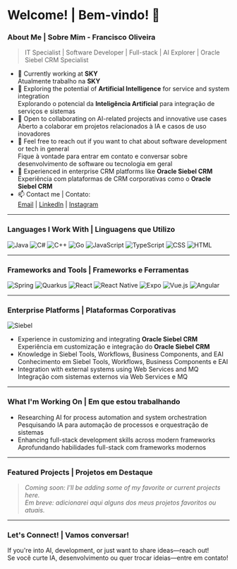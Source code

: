 
# Welcome! | Bem-vindo! 👋

### About Me | Sobre Mim - Francisco Oliveira
> IT Specialist | Software Developer | Full-stack | AI Explorer | Oracle Siebel CRM Specialist


- 🔭 Currently working at **SKY**  
  Atualmente trabalho na **SKY**
- 🌱 Exploring the potential of **Artificial Intelligence** for service and system integration  
  Explorando o potencial da **Inteligência Artificial** para integração de serviços e sistemas
- 🤝 Open to collaborating on AI-related projects and innovative use cases  
  Aberto a colaborar em projetos relacionados à IA e casos de uso inovadores
- 💬 Feel free to reach out if you want to chat about software development or tech in general  
  Fique à vontade para entrar em contato e conversar sobre desenvolvimento de software ou tecnologia em geral
- 🧠 Experienced in enterprise CRM platforms like **Oracle Siebel CRM**  
  Experiência com plataformas de CRM corporativas como o **Oracle Siebel CRM**
- 📫 Contact me | Contato:  
  [Email](mailto:bolismar69@gmail.com) | [LinkedIn](https://www.linkedin.com/in/francisco-oliveira-338572)
| [Instagram](https://www.instagram.com/bolismar69)

---

### Languages I Work With | Linguagens que Utilizo
![Java](https://img.shields.io/badge/Java-ED8B00?style=for-the-badge&logo=java&logoColor=white)
![C#](https://img.shields.io/badge/C%23-239120?style=for-the-badge&logo=c-sharp&logoColor=white)
![C++](https://img.shields.io/badge/C++-00599C?style=for-the-badge&logo=c%2B%2B&logoColor=white)
![Go](https://img.shields.io/badge/Go-00ADD8?style=for-the-badge&logo=go&logoColor=white)
![JavaScript](https://img.shields.io/badge/JavaScript-F7DF1E?style=for-the-badge&logo=javascript&logoColor=black)
![TypeScript](https://img.shields.io/badge/TypeScript-007ACC?style=for-the-badge&logo=typescript&logoColor=white)
![CSS](https://img.shields.io/badge/CSS-1572B6?style=for-the-badge&logo=css3&logoColor=white)
![HTML](https://img.shields.io/badge/HTML-E34F26?style=for-the-badge&logo=html5&logoColor=white)

---

### Frameworks and Tools | Frameworks e Ferramentas
![Spring](https://img.shields.io/badge/Spring-6DB33F?style=for-the-badge&logo=spring&logoColor=white)
![Quarkus](https://img.shields.io/badge/Quarkus-4695EB?style=for-the-badge&logo=quarkus&logoColor=white)
![React](https://img.shields.io/badge/React-61DAFB?style=for-the-badge&logo=react&logoColor=black)
![React Native](https://img.shields.io/badge/React_Native-20232A?style=for-the-badge&logo=react&logoColor=61DAFB)
![Expo](https://img.shields.io/badge/Expo-000020?style=for-the-badge&logo=expo&logoColor=white)
![Vue.js](https://img.shields.io/badge/Vue.js-4FC08D?style=for-the-badge&logo=vue.js&logoColor=white)
![Angular](https://img.shields.io/badge/Angular-DD0031?style=for-the-badge&logo=angular&logoColor=white)

---

### Enterprise Platforms | Plataformas Corporativas
![Siebel](https://img.shields.io/badge/Siebel-003366?style=for-the-badge&logo=oracle&logoColor=white)

- Experience in customizing and integrating **Oracle Siebel CRM**  
  Experiência em customização e integração do **Oracle Siebel CRM**
- Knowledge in Siebel Tools, Workflows, Business Components, and EAI  
  Conhecimento em Siebel Tools, Workflows, Business Components e EAI
- Integration with external systems using Web Services and MQ  
  Integração com sistemas externos via Web Services e MQ

---

### What I'm Working On | Em que estou trabalhando
- Researching AI for process automation and system orchestration  
  Pesquisando IA para automação de processos e orquestração de sistemas
- Enhancing full-stack development skills across modern frameworks  
  Aprofundando habilidades full-stack com frameworks modernos

---

### Featured Projects | Projetos em Destaque
> *Coming soon: I'll be adding some of my favorite or current projects here.*  
> *Em breve: adicionarei aqui alguns dos meus projetos favoritos ou atuais.*

---

### Let's Connect! | Vamos conversar!
If you're into AI, development, or just want to share ideas—reach out!  
Se você curte IA, desenvolvimento ou quer trocar ideias—entre em contato!
